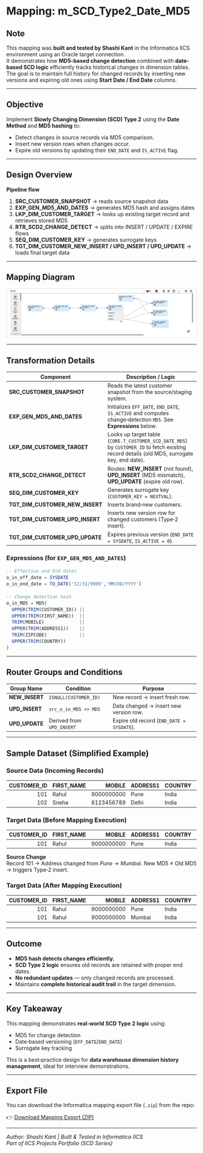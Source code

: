 # Mapping: m_SCD_Type2_Date_MD5

## Note
This mapping was **built and tested by Shashi Kant** in the Informatica IICS environment using an Oracle target connection.  
It demonstrates how **MD5-based change detection** combined with **date-based SCD logic** efficiently tracks historical changes in dimension tables.  
The goal is to maintain full history for changed records by inserting new versions and expiring old ones using **Start Date / End Date** columns.

---

## Objective
Implement **Slowly Changing Dimension (SCD) Type 2** using the **Date Method** and **MD5 hashing** to:
- Detect changes in source records via MD5 comparison.
- Insert new version rows when changes occur.
- Expire old versions by updating their `END_DATE` and `IS_ACTIVE` flag.

---

## Design Overview
**Pipeline flow**

1. **SRC_CUSTOMER_SNAPSHOT** → reads source snapshot data  
2. **EXP_GEN_MD5_AND_DATES** → generates MD5 hash and assigns dates  
3. **LKP_DIM_CUSTOMER_TARGET** → looks up existing target record and retrieves stored MD5  
4. **RTR_SCD2_CHANGE_DETECT** → splits into INSERT / UPDATE / EXPIRE flows  
5. **SEQ_DIM_CUSTOMER_KEY** → generates surrogate keys  
6. **TGT_DIM_CUSTOMER_NEW_INSERT / UPD_INSERT / UPD_UPDATE** → loads final target data

---

## Mapping Diagram
![SCD Type 2 Date Method MD5 Mapping](https://github.com/s-h-a-s-h-i-k-a-n-t/iics-projects-portfolio/blob/main/CDI/mappings/m_SCD_Type2_Date_MD5.png)

---

## Transformation Details

| Component | Description / Logic |
|---|---|
| **SRC_CUSTOMER_SNAPSHOT** | Reads the latest customer snapshot from the source/staging system. |
| **EXP_GEN_MD5_AND_DATES** | Initializes `EFF_DATE`, `END_DATE`, `IS_ACTIVE` and computes change‑detection `MD5`. See **Expressions** below. |
| **LKP_DIM_CUSTOMER_TARGET** | Looks up target table (`CORE.T_CUSTOMER_SCD_DATE_MD5`) by `CUSTOMER_ID` to fetch existing record details (old MD5, surrogate key, end date). |
| **RTR_SCD2_CHANGE_DETECT** | Routes: **NEW_INSERT** (not found), **UPD_INSERT** (MD5 mismatch), **UPD_UPDATE** (expire old row). |
| **SEQ_DIM_CUSTOMER_KEY** | Generates surrogate key (`CUSTOMER_KEY = NEXTVAL`). |
| **TGT_DIM_CUSTOMER_NEW_INSERT** | Inserts brand‑new customers. |
| **TGT_DIM_CUSTOMER_UPD_INSERT** | Inserts new version row for changed customers (Type‑2 insert). |
| **TGT_DIM_CUSTOMER_UPD_UPDATE** | Expires previous version (`END_DATE = SYSDATE`, `IS_ACTIVE = 0`). |

### Expressions (for `EXP_GEN_MD5_AND_DATES`)
```sql
-- Effective and End dates
o_in_eff_date = SYSDATE
o_in_end_date = TO_DATE('12/31/9999','MM/DD/YYYY')

-- Change detection hash
o_in_MD5 = MD5(
  UPPER(TRIM(CUSTOMER_ID)) ||
  UPPER(TRIM(FIRST_NAME))  ||
  TRIM(MOBILE)             ||
  UPPER(TRIM(ADDRESS1))    ||
  TRIM(ZIPCODE)            ||
  UPPER(TRIM(COUNTRY))
)
```

---

## Router Groups and Conditions

| Group Name | Condition | Purpose |
|---|---|---|
| **NEW_INSERT** | `ISNULL(CUSTOMER_ID)` | New record → insert fresh row. |
| **UPD_INSERT** | `src_o_in_MD5 <> MD5` | Data changed → insert new version row. |
| **UPD_UPDATE** | Derived from `UPD_INSERT` | Expire old record (`END_DATE = SYSDATE`). |

---

## Sample Dataset (Simplified Example)

### Source Data (Incoming Records)
| CUSTOMER_ID | FIRST_NAME | MOBILE | ADDRESS1 | COUNTRY | ZIPCODE |
|---:|---|---:|---|---|---|
| 101 | Rahul | 9000000000 | Pune  | India | 411001 |
| 102 | Sneha | 8123456789 | Delhi | India | 110001 |

### Target Data (Before Mapping Execution)
| CUSTOMER_ID | FIRST_NAME | MOBILE | ADDRESS1 | COUNTRY | ZIPCODE | MD5 | END_DATE | IS_ACTIVE |
|---:|---|---:|---|---|---|---|---|---:|
| 101 | Rahul | 9000000000 | Pune | India | 411001 | 5A1F98C7C4... | 12/31/9999 | 1 |

**Source Change**  
Record 101 → Address changed from *Pune* → *Mumbai*. New MD5 ≠ Old MD5 → triggers Type‑2 insert.

### Target Data (After Mapping Execution)
| CUSTOMER_ID | FIRST_NAME | MOBILE | ADDRESS1 | COUNTRY | ZIPCODE | MD5 | START_DATE | END_DATE | IS_ACTIVE |
|---:|---|---:|---|---|---|---|---|---|---:|
| 101 | Rahul | 9000000000 | Pune   | India | 411001 | 5A1F98C7C4... | 01‑Jan‑2024 | 15‑Oct‑2025 | 0 |
| 101 | Rahul | 9000000000 | Mumbai | India | 400001 | 9E7C24F1A3... | 15‑Oct‑2025 | 31‑Dec‑9999 | 1 |

---

## Outcome
- **MD5 hash detects changes efficiently.**  
- **SCD Type 2 logic** ensures old records are retained with proper end dates.  
- **No redundant updates** — only changed records are processed.  
- Maintains **complete historical audit trail** in the target dimension.

---

## Key Takeaway
This mapping demonstrates **real‑world SCD Type 2 logic** using:
- MD5 for change detection
- Date‑based versioning (`EFF_DATE`/`END_DATE`)
- Surrogate key tracking

This is a best‑practice design for **data warehouse dimension history management**, ideal for interview demonstrations.

---

## Export File
You can download the Informatica mapping export file (`.zip`) from the repo:

👉 [Download Mapping Export (ZIP)](https://github.com/s-h-a-s-h-i-k-a-n-t/iics-projects-portfolio/raw/main/jobs_exports/m_SCD_Type2_Date_MD5-1760598422694.zip)

---

*Author: Shashi Kant | Built & Tested in Informatica IICS*  
*Part of IICS Projects Portfolio (SCD Series)*
